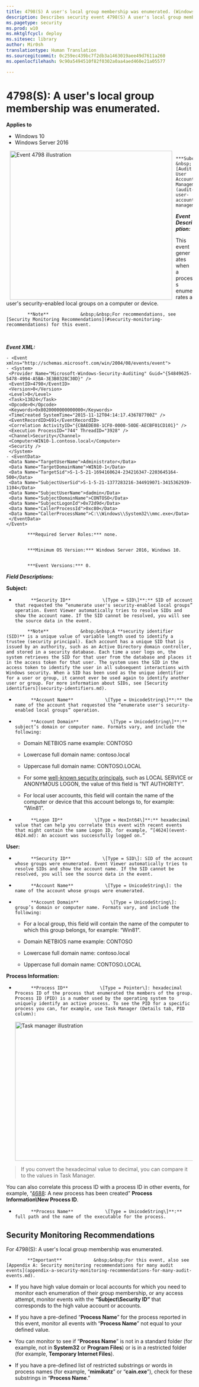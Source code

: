 ```yaml
---
title: 4798(S) A user's local group membership was enumerated. (Windows 10)
description: Describes security event 4798(S) A user's local group membership was enumerated.
ms.pagetype: security
ms.prod: w10
ms.mktglfcycl: deploy
ms.sitesec: library
author: Mir0sh
translationtype: Human Translation
ms.sourcegitcommit: 0c259ec439bc7f2db3a1463019aee49d7611a260
ms.openlocfilehash: 9c90a5494510f82f0302a0aa4aed460e21a05577

---
```


# 4798(S): A user's local group membership was enumerated.

**Applies to**
-   Windows 10
-   Windows Server 2016


<img src="images/event-4798.png" alt="Event 4798 illustration" width="438" height="402" hspace="10" align="left" />


            ***Subcategory:***            &nbsp;            [Audit User Account Management](audit-user-account-management.md)
          

***Event Description:***

This event generates when a process enumerates a user's security-enabled local groups on a computer or device.

> 
            **Note**            &nbsp;&nbsp;For recommendations, see [Security Monitoring Recommendations](#security-monitoring-recommendations) for this event.

<br clear="all">

***Event XML:***
```
- <Event xmlns="http://schemas.microsoft.com/win/2004/08/events/event">
- <System>
 <Provider Name="Microsoft-Windows-Security-Auditing" Guid="{54849625-5478-4994-A5BA-3E3B0328C30D}" /> 
 <EventID>4798</EventID> 
 <Version>0</Version> 
 <Level>0</Level> 
 <Task>13824</Task> 
 <Opcode>0</Opcode> 
 <Keywords>0x8020000000000000</Keywords> 
 <TimeCreated SystemTime="2015-11-12T04:14:17.436787700Z" /> 
 <EventRecordID>691</EventRecordID> 
 <Correlation ActivityID="{CBAEDE08-1CF0-0000-50DE-AECBF01CD101}" /> 
 <Execution ProcessID="744" ThreadID="3928" /> 
 <Channel>Security</Channel> 
 <Computer>WIN10-1.contoso.local</Computer> 
 <Security /> 
 </System>
- <EventData>
 <Data Name="TargetUserName">Administrator</Data> 
 <Data Name="TargetDomainName">WIN10-1</Data> 
 <Data Name="TargetSid">S-1-5-21-1694160624-234216347-2203645164-500</Data> 
 <Data Name="SubjectUserSid">S-1-5-21-1377283216-344919071-3415362939-1104</Data> 
 <Data Name="SubjectUserName">dadmin</Data> 
 <Data Name="SubjectDomainName">CONTOSO</Data> 
 <Data Name="SubjectLogonId">0x72d9d</Data> 
 <Data Name="CallerProcessId">0xc80</Data> 
 <Data Name="CallerProcessName">C:\\Windows\\System32\\mmc.exe</Data> 
 </EventData>
</Event>

```


            ***Required Server Roles:*** none.


            ***Minimum OS Version:*** Windows Server 2016, Windows 10.


            ***Event Versions:*** 0.

***Field Descriptions:***

**Subject:**

-   
            **Security ID**            \[Type = SID\]**:** SID of account that requested the “enumerate user's security-enabled local groups” operation. Event Viewer automatically tries to resolve SIDs and show the account name. If the SID cannot be resolved, you will see the source data in the event.

> 
            **Note**            &nbsp;&nbsp;A **security identifier (SID)** is a unique value of variable length used to identify a trustee (security principal). Each account has a unique SID that is issued by an authority, such as an Active Directory domain controller, and stored in a security database. Each time a user logs on, the system retrieves the SID for that user from the database and places it in the access token for that user. The system uses the SID in the access token to identify the user in all subsequent interactions with Windows security. When a SID has been used as the unique identifier for a user or group, it cannot ever be used again to identify another user or group. For more information about SIDs, see [Security identifiers](security-identifiers.md).

-   
            **Account Name**            \[Type = UnicodeString\]**:** the name of the account that requested the “enumerate user's security-enabled local groups” operation.

-   
            **Account Domain**            \[Type = UnicodeString\]**:** subject’s domain or computer name. Formats vary, and include the following:

    -   Domain NETBIOS name example: CONTOSO

    -   Lowercase full domain name: contoso.local

    -   Uppercase full domain name: CONTOSO.LOCAL

    -   For some [well-known security principals](https://support.microsoft.com/en-us/kb/243330), such as LOCAL SERVICE or ANONYMOUS LOGON, the value of this field is “NT AUTHORITY”.

    -   For local user accounts, this field will contain the name of the computer or device that this account belongs to, for example: “Win81”.

-   
            **Logon ID**            \[Type = HexInt64\]**:** hexadecimal value that can help you correlate this event with recent events that might contain the same Logon ID, for example, “[4624](event-4624.md): An account was successfully logged on.”

**User:**

-   
            **Security ID**            \[Type = SID\]: SID of the account whose groups were enumerated. Event Viewer automatically tries to resolve SIDs and show the account name. If the SID cannot be resolved, you will see the source data in the event.

-   
            **Account Name**            \[Type = UnicodeString\]: the name of the account whose groups were enumerated.

-   
            **Account Domain**            \[Type = UnicodeString\]: group’s domain or computer name. Formats vary, and include the following:

    -   For a local group, this field will contain the name of the computer to which this group belongs, for example: “Win81”.

    -   Domain NETBIOS name example: CONTOSO

    -   Lowercase full domain name: contoso.local

    -   Uppercase full domain name: CONTOSO.LOCAL

**Process Information:**

-   
            **Process ID**            \[Type = Pointer\]: hexadecimal Process ID of the process that enumerated the members of the group. Process ID (PID) is a number used by the operating system to uniquely identify an active process. To see the PID for a specific process you can, for example, use Task Manager (Details tab, PID column):

    <img src="images/task-manager.png" alt="Task manager illustration" width="585" height="375" />

> If you convert the hexadecimal value to decimal, you can compare it to the values in Task Manager.

You can also correlate this process ID with a process ID in other events, for example, “[4688](event-4688.md): A new process has been created” **Process Information\\New Process ID**.

-   
            **Process Name**            \[Type = UnicodeString\]**:** full path and the name of the executable for the process.

## Security Monitoring Recommendations

For 4798(S): A user's local group membership was enumerated.

> 
            **Important**            &nbsp;&nbsp;For this event, also see [Appendix A: Security monitoring recommendations for many audit events](appendix-a-security-monitoring-recommendations-for-many-audit-events.md).

-   If you have high value domain or local accounts for which you need to monitor each enumeration of their group membership, or any access attempt, monitor events with the **“Subject\\Security ID”** that corresponds to the high value account or accounts.

-   If you have a pre-defined “**Process Name**” for the process reported in this event, monitor all events with “**Process Name**” not equal to your defined value.

-   You can monitor to see if “**Process Name**” is not in a standard folder (for example, not in **System32** or **Program Files**) or is in a restricted folder (for example, **Temporary Internet Files**).

-   If you have a pre-defined list of restricted substrings or words in process names (for example, “**mimikatz**” or “**cain.exe**”), check for these substrings in “**Process Name**.”




<!--HONumber=Jun16_HO4-->


